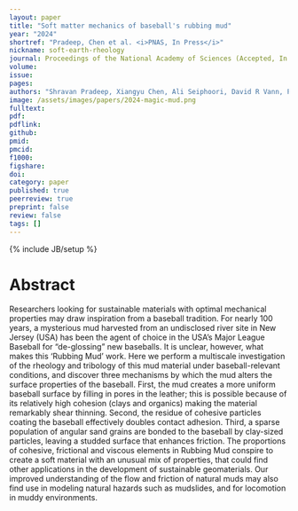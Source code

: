```yaml
---
layout: paper
title: "Soft matter mechanics of baseball's rubbing mud"
year: "2024"
shortref: "Pradeep, Chen et al. <i>PNAS, In Press</i>"
nickname: soft-earth-rheology
journal: Proceedings of the National Academy of Sciences (Accepted, In Press) 
volume: 
issue: 
pages: 
authors: "Shravan Pradeep, Xiangyu Chen, Ali Seiphoori, David R Vann, Paulo E Arratia, Douglas J Jerolmack"
image: /assets/images/papers/2024-magic-mud.png
fulltext: 
pdf: 
pdflink: 
github: 
pmid: 
pmcid: 
f1000: 
figshare: 
doi: 
category: paper
published: true
peerreview: true
preprint: false
review: false
tags: []
---
```

{% include JB/setup %}

# Abstract 

Researchers looking for sustainable materials with optimal mechanical properties may draw inspiration from a baseball tradition. For nearly 100 years, a mysterious mud harvested from an undisclosed river site in New Jersey (USA) has been the agent of choice in the USA’s Major
League Baseball for “de-glossing” new baseballs. It is unclear, however, what makes this ‘Rubbing Mud’ work. Here we perform a multiscale investigation of the rheology and tribology of this mud material under baseball-relevant conditions, and discover three mechanisms by which the mud alters the surface properties of the baseball. First, the mud creates a more uniform baseball surface by filling in pores in the leather; this is possible because of its relatively high cohesion (clays and organics) making the material remarkably shear thinning. Second, the residue of cohesive particles coating the baseball effectively doubles contact
adhesion. Third, a sparse population of angular sand grains are bonded to the baseball by clay-sized particles, leaving a studded surface that enhances friction. The proportions of cohesive, frictional and viscous elements in Rubbing Mud conspire to create a soft material with an unusual mix of properties, that could find other applications in the development of sustainable geomaterials. Our improved understanding of the flow and friction of natural muds may also find use in modeling natural hazards such as mudslides, and for locomotion in muddy environments.
